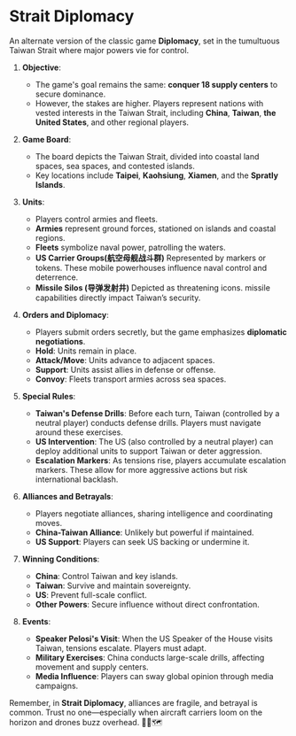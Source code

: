 # Strait Diplomacy  
  
An alternate version of the classic game **Diplomacy**, set in the tumultuous Taiwan Strait where major powers vie for control.  

1. **Objective**:
   - The game's goal remains the same: **conquer 18 supply centers** to secure dominance.
   - However, the stakes are higher. Players represent nations with vested interests in the Taiwan Strait, including **China**, **Taiwan**, **the United States**, and other regional players.

2. **Game Board**:
   - The board depicts the Taiwan Strait, divided into coastal land spaces, sea spaces, and contested islands.
   - Key locations include **Taipei**, **Kaohsiung**, **Xiamen**, and the **Spratly Islands**.

3. **Units**:
   - Players control armies and fleets.
   - **Armies** represent ground forces, stationed on islands and coastal regions.
   - **Fleets** symbolize naval power, patrolling the waters.
   - **US Carrier Groups(航空母舰战斗群)** Represented by markers or tokens. These mobile powerhouses influence naval control and deterrence.
   - **Missile Silos (导弹发射井)** Depicted as threatening icons. missile capabilities directly impact Taiwan’s security.

4. **Orders and Diplomacy**:
   - Players submit orders secretly, but the game emphasizes **diplomatic negotiations**.
   - **Hold**: Units remain in place.
   - **Attack/Move**: Units advance to adjacent spaces.
   - **Support**: Units assist allies in defense or offense.
   - **Convoy**: Fleets transport armies across sea spaces.

5. **Special Rules**:
   - **Taiwan's Defense Drills**: Before each turn, Taiwan (controlled by a neutral player) conducts defense drills. Players must navigate around these exercises.
   - **US Intervention**: The US (also controlled by a neutral player) can deploy additional units to support Taiwan or deter aggression.
   - **Escalation Markers**: As tensions rise, players accumulate escalation markers. These allow for more aggressive actions but risk international backlash.

6. **Alliances and Betrayals**:
   - Players negotiate alliances, sharing intelligence and coordinating moves.
   - **China-Taiwan Alliance**: Unlikely but powerful if maintained.
   - **US Support**: Players can seek US backing or undermine it.

7. **Winning Conditions**:
   - **China**: Control Taiwan and key islands.
   - **Taiwan**: Survive and maintain sovereignty.
   - **US**: Prevent full-scale conflict.
   - **Other Powers**: Secure influence without direct confrontation.

8. **Events**:
   - **Speaker Pelosi's Visit**: When the US Speaker of the House visits Taiwan, tensions escalate. Players must adapt.
   - **Military Exercises**: China conducts large-scale drills, affecting movement and supply centers.
   - **Media Influence**: Players can sway global opinion through media campaigns.

Remember, in **Strait Diplomacy**, alliances are fragile, and betrayal is common. Trust no one—especially when aircraft carriers loom on the horizon and drones buzz overhead. 🌊🚢🗺️
